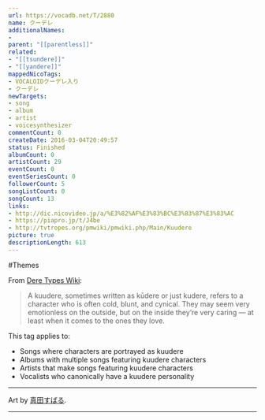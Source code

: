 ```yaml
---
url: https://vocadb.net/T/2880
name: クーデレ
additionalNames: 
- 
parent: "[[parentless]]"
related:
- "[[tsundere]]"
- "[[yandere]]"
mappedNicoTags:
- VOCALOIDクーデレ入り
- クーデレ
newTargets:
- song
- album
- artist
- voicesynthesizer
commentCount: 0
createDate: 2016-03-04T20:49:57
status: Finished
albumCount: 0
artistCount: 29
eventCount: 0
eventSeriesCount: 0
followerCount: 5
songListCount: 0
songCount: 13
links: 
- http://dic.nicovideo.jp/a/%E3%82%AF%E3%83%BC%E3%83%87%E3%83%AC
- https://piapro.jp/t/J4be
- http://tvtropes.org/pmwiki/pmwiki.php/Main/Kuudere
picture: true
descriptionLength: 613
---
```


#Themes

From [Dere Types Wiki](https://the-dere-types.wikia.com/wiki/Kuudere):
> A kuudere, sometimes written as kūdere or just kudere, refers to a character who is often cold, blunt, and cynical. They may seem very emotionless on the outside, but on the inside they’re very caring — at least when it comes to the ones they love.

This tag applies to:

* Songs where characters are portrayed as kuudere
* Albums with multiple songs featuring kuudere characters
* Artists that make songs featuring kuudere characters
* Vocalists who canonically have a kuudere personality

---
Art by [真田すばる](https://piapro.jp/heaven777s).

---

